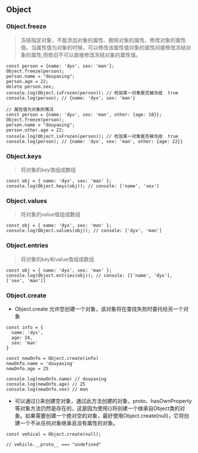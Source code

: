 ## Object
### Object.freeze
> 冻结指定对象，不能添加对象的属性、删除对象的属性、修改对象的属性值。当属性值为对象的时候，可以修改该属性值对象的属性间接修改冻结对象的属性,但依旧不可以直接修改冻结对象的属性值。

```
const person = {name: 'dyx', sex: 'man'};
Object.freeze(person);
person.name = "douyaxing";
person.age = 22;
delete person.sex;
console.log(Object.isFrozen(person)); // 检验某一对象是否被冻结  true
console.log(person); // {name: 'dyx', sex: 'man'}

// 属性值为对象的情况
const person = {name: 'dyx', sex: 'man', other: {age: 18}};
Object.freeze(person);
person.name = "douyaxing";
person.other.age = 22;
console.log(Object.isFrozen(person)); // 检验某一对象是否被冻结  true
console.log(person); // {name: 'dyx', sex: 'man', other: {age: 22}}
```
### Object.keys
> 将对象的key值组成数组

```
const obj = { name: 'dyx', sex: 'man' };
console.log(Object.keys(obj)); // console: ['name', 'sex']
```
### Object.values
> 将对象的value值组成数组

```
const obj = { name: 'dyx', sex: 'man' };
console.log(Object.values(obj)); // console: ['dyx', 'man']
```
### Object.entries
> 将对象的key和value值组成数组

```
const obj = { name: 'dyx', sex: 'man' };
console.log(Object.entries(obj)); // console: [['name', 'dyx'], ['sex', 'man']]
```
### Object.create
- Object.create 允许您创建一个对象，该对象将在查找失败时委托给另一个对象

```
const info = {
  name: 'dyx',
  age: 24,
  sex: 'man'
}
 
const newOnfo = Object.create(info)
newOnfo.name = 'douyaxing'
newOnfo.age = 25
 
console.log(newOnfo.name) // douyaxing
console.log(newOnfo.age) // 25
console.log(newOnfo.sex) // man
```
- 可以通过{}来创建空对象，通过此方法创建的对象，proto、hasOwnProperty等对象方法仍然是存在的，这是因为使用{}将创建一个继承自Object类的对象。如果需要创建一个绝对空的对象，最好使用Object.create(null)，它将创建一个不从任何对象继承且没有属性的对象。
```
const vehical = Object.create(null);

// vehicle.__proto__ === "undefined"
```
